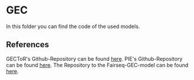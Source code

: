 # GEC
In this folder you can find the code of the used models.

## References
GECToR's Github-Repository can be found [here](https://github.com/grammarly/gector).
PIE's Github-Repository can be found [here](https://github.com/awasthiabhijeet/PIE).
The Repository to the Fairseq-GEC-model can be found [here](https://github.com/yuantiku/fairseq-gec).